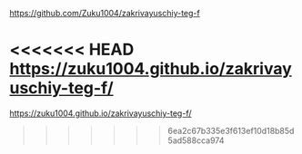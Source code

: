 https://github.com/Zuku1004/zakrivayuschiy-teg-f

<<<<<<< HEAD
https://zuku1004.github.io/zakrivayuschiy-teg-f/
=======
https://zuku1004.github.io/zakrivayuschiy-teg-f/
>>>>>>> 6ea2c67b335e3f613ef10d18b85d5ad588cca974
